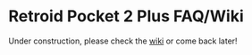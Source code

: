 # Retroid Pocket 2 Plus FAQ/Wiki
Under construction, please check the [wiki](https://github.com/Jetup13/Retroid-Pocket-2-Plus-Wiki) or come back later!
